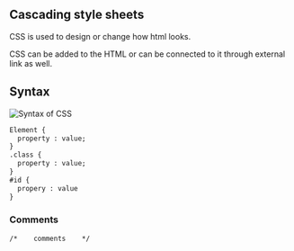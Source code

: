## Cascading style sheets 

CSS is used to design or change how html looks.

CSS can be added to the HTML or can be connected to it through external link as well.

## Syntax

<img src="https://www.w3schools.com/css/img_selector.gif" alt="Syntax of CSS">

```html
Element {
  property : value;
}
.class { 
  property : value;
}
#id { 
  propery : value 
}
```

### Comments

`/*    comments    */`
